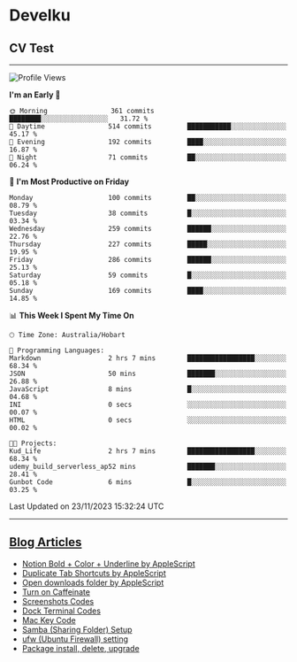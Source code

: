 <h1> Develku </h1>

<h2>CV Test</h2>

---

<!--START_SECTION:waka-->
![Profile Views](http://img.shields.io/badge/Profile%20Views-285-blue)

**I'm an Early 🐤** 

```text
🌞 Morning                361 commits         ████████░░░░░░░░░░░░░░░░░   31.72 % 
🌆 Daytime                514 commits         ███████████░░░░░░░░░░░░░░   45.17 % 
🌃 Evening                192 commits         ████░░░░░░░░░░░░░░░░░░░░░   16.87 % 
🌙 Night                  71 commits          ██░░░░░░░░░░░░░░░░░░░░░░░   06.24 % 
```
📅 **I'm Most Productive on Friday** 

```text
Monday                   100 commits         ██░░░░░░░░░░░░░░░░░░░░░░░   08.79 % 
Tuesday                  38 commits          █░░░░░░░░░░░░░░░░░░░░░░░░   03.34 % 
Wednesday                259 commits         ██████░░░░░░░░░░░░░░░░░░░   22.76 % 
Thursday                 227 commits         █████░░░░░░░░░░░░░░░░░░░░   19.95 % 
Friday                   286 commits         ██████░░░░░░░░░░░░░░░░░░░   25.13 % 
Saturday                 59 commits          █░░░░░░░░░░░░░░░░░░░░░░░░   05.18 % 
Sunday                   169 commits         ████░░░░░░░░░░░░░░░░░░░░░   14.85 % 
```


📊 **This Week I Spent My Time On** 

```text
🕑︎ Time Zone: Australia/Hobart

💬 Programming Languages: 
Markdown                 2 hrs 7 mins        █████████████████░░░░░░░░   68.34 % 
JSON                     50 mins             ███████░░░░░░░░░░░░░░░░░░   26.88 % 
JavaScript               8 mins              █░░░░░░░░░░░░░░░░░░░░░░░░   04.68 % 
INI                      0 secs              ░░░░░░░░░░░░░░░░░░░░░░░░░   00.07 % 
HTML                     0 secs              ░░░░░░░░░░░░░░░░░░░░░░░░░   00.02 % 

🐱‍💻 Projects: 
Kud_Life                 2 hrs 7 mins        █████████████████░░░░░░░░   68.34 % 
udemy_build_serverless_ap52 mins             ███████░░░░░░░░░░░░░░░░░░   28.41 % 
Gunbot Code              6 mins              █░░░░░░░░░░░░░░░░░░░░░░░░   03.25 % 
```


 Last Updated on 23/11/2023 15:32:24 UTC
<!--END_SECTION:waka-->

---

## [Blog Articles](https://my-digital-garden-green-seven.vercel.app/)

<!--START_SECTION:blog-->
- [Notion Bold + Color + Underline by AppleScript](https://my-digital-garden-green-seven.vercel.app/3-resource/mac-tips/notion-bold-color-underline-by-apple-script/)
- [Duplicate Tab Shortcuts by AppleScript](https://my-digital-garden-green-seven.vercel.app/3-resource/mac-tips/duplicate-tab-shortcuts-by-apple-script/)
- [Open downloads folder by AppleScript](https://my-digital-garden-green-seven.vercel.app/3-resource/mac-tips/open-downloads-folder-by-apple-script/)
- [Turn on Caffeinate](https://my-digital-garden-green-seven.vercel.app/3-resource/mac-tips/turn-on-caffeinate/)
- [Screenshots Codes](https://my-digital-garden-green-seven.vercel.app/3-resource/mac-tips/screenshots-codes/)
- [Dock Terminal Codes](https://my-digital-garden-green-seven.vercel.app/3-resource/mac-tips/dock-terminal-codes/)
- [Mac Key Code](https://my-digital-garden-green-seven.vercel.app/3-resource/mac-tips/mac-key-code/)
- [Samba (Sharing Folder) Setup](https://my-digital-garden-green-seven.vercel.app/3-resource/ubuntu-linux/samba-sharing-folder-setup/)
- [ufw (Ubuntu Firewall) setting](https://my-digital-garden-green-seven.vercel.app/3-resource/ubuntu-linux/ufw-ubuntu-firewall-setting/)
- [Package install, delete, upgrade](https://my-digital-garden-green-seven.vercel.app/apt/package-install-delete-upgrade/)
<!--END_SECTION:blog-->
